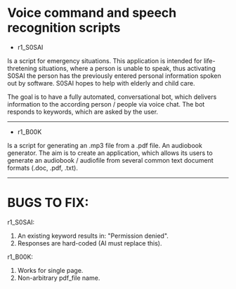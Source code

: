 # Voice command and speech recognition scripts

* r1_S0SAI 

Is a script for emergency situations. This application is intended for life-thretening situations, where a person is unable to speak, thus activating S0SAI the person has the previously entered personal information spoken out by software. S0SAI hopes to help with elderly and child care.

The goal is to have a fully automated, conversational bot, which delivers information to the according person / people via voice chat. The bot responds to keywords, which are asked by the user.

------------------------------------------------------------------------

* r1_B00K

Is a script for generating an .mp3 file from a .pdf file. An audiobook generator. The aim is to create an application, which allows its users to generate an audiobook / audiofile from several common text document formats (.doc, .pdf, .txt).

------------------------------------------------------------------------

# BUGS TO FIX:

r1_S0SAI:
1) An existing keyword results in: "Permission denied".
2) Responses are hard-coded (AI must replace this).

r1_B00K:
1) Works for single page.
2) Non-arbitrary pdf_file name.
